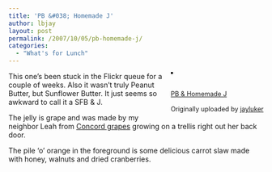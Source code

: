 ```yaml
---
title: 'PB &#038; Homemade J'
author: lbjay
layout: post
permalink: /2007/10/05/pb-homemade-j/
categories:
  - "What's for Lunch"
---
```

<abbr class="unapi-id" title=""><!-- &nbsp; --></abbr> 

<div style="float: right; margin-left: 10px; margin-bottom: 10px;">
  <a href="http://www.flickr.com/photos/37849137@N00/1490397893/" title="photo sharing"><img src="http://farm2.static.flickr.com/1243/1490397893_cac4375203_m.jpg" alt="" style="border: solid 2px #000000;" /></a><br /> <br /> <span style="font-size: 0.9em; margin-top: 0px;"><br /> <a href="http://www.flickr.com/photos/37849137@N00/1490397893/">PB &#038; Homemade J</a><br /> <br /> Originally uploaded by <a href="http://www.flickr.com/people/37849137@N00/">jayluker</a><br /> </span>
</div>

This one&#8217;s been stuck in the Flickr queue for a couple of weeks. Also it wasn&#8217;t truly Peanut Butter, but Sunflower Butter. It just seems so awkward to call it a SFB &#038; J.

The jelly is grape and was made by my neighbor Leah from <a href='http://en.wikipedia.org/wiki/Concord_grape' target='_blank'>Concord grapes</a> growing on a trellis right out her back door.

The pile &#8216;o&#8217; orange in the foreground is some delicious carrot slaw made with honey, walnuts and dried cranberries.  
<br clear="all" />